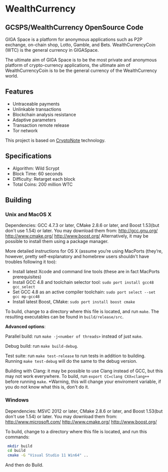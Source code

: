 # WealthCurrency
GCSPS/WealthCurrency OpenSource Code
---

GIGA Space is a platform for anonymous applications such as P2P exchange, on-chain shop, Lotto, Gamble, and Bets. WealthCurrencyCoin (WTC) is the general currency in GIGASpace. 

The ultimate aim of GIGA Space is to be the most private and anonymous platform of crypto-currency applications, the ultimate aim of WealthCurrencyCoin is to be the general currency of the WealthCurrency world.

## Features ##
- Untraceable payments
- Unlinkable transactions
- Blockchain analysis resistance
- Adaptive parameters
- Transaction remote release
- Tor network

This project is based on [CryptoNote](https://cryptonote.org/) technology.

## Specifications ##
- Algorithm: Wild Scrypt
- Block Time: 60 seconds
- Difficulty: Retarget each block
- Total Coins: 200 million WTC


## Building ##
### Unix and MacOS X

Dependencies: GCC 4.7.3 or later, CMake 2.8.6 or later, and Boost 1.53(but don't use 1.54) or later. You may download them from:
http://gcc.gnu.org/
http://www.cmake.org/
http://www.boost.org/
Alternatively, it may be possible to install them using a package manager.

More detailed instructions for OS X (assume you’re using MacPorts (they’re, however, pretty self-explanatory and homebrew users shouldn't have troubles following it too):

* Install latest Xcode and command line tools (these are in fact MacPorts prerequisites)
* Install GCC 4.8 and toolchain selector tool: `sudo port install gcc48 gcc_select`
* Set GCC 4.8 as an active compiler toolchain: `sudo port select --set gcc mp-gcc48`
* Install latest Boost, CMake: `sudo port install boost cmake`

To build, change to a directory where this file is located, and run `make`. The resulting executables can be found in `build/release/src`.

**Advanced options**:

Parallel build: run `make -j<number of threads>` instead of just `make`.

Debug build: run `make build-debug`.

Test suite: run `make test-release` to run tests in addition to building. Running `make test-debug` will do the same to the debug version.

Building with Clang: it may be possible to use Clang instead of GCC, but this may not work everywhere. To build, run `export CC=clang CXX=clang++` before running `make`. *Warning, this will change your enviroment variable, if you do not know what this is, don't do it.

### Windows

Dependencies: MSVC 2012 or later, CMake 2.8.6 or later, and Boost 1.53(but don't use 1.54) or later. You may download them from:
http://www.microsoft.com/
http://www.cmake.org/
http://www.boost.org/

To build, change to a directory where this file is located, and run this commands: 
```bash
 mkdir build
 cd build
 cmake -G "Visual Studio 11 Win64" ..
```

And then do Build.
